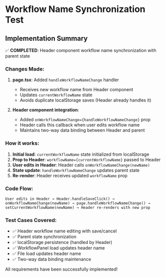 # Workflow Name Synchronization Test

## Implementation Summary

✅ **COMPLETED**: Header component workflow name synchronization with parent state

### Changes Made:

1. **page.tsx**: Added `handleWorkflowNameChange` handler
   - Receives new workflow name from Header component
   - Updates `currentWorkflowName` state 
   - Avoids duplicate localStorage saves (Header already handles it)

2. **Header component integration**:
   - Added `onWorkflowNameChange={handleWorkflowNameChange}` prop
   - Header calls this callback when user edits workflow name
   - Maintains two-way data binding between Header and parent

### How it works:

1. **Initial load**: `currentWorkflowName` state initialized from localStorage
2. **Prop to Header**: `workflowName={currentWorkflowName}` passed to Header
3. **User edits in Header**: Header calls `onWorkflowNameChange(newName)`
4. **State update**: `handleWorkflowNameChange` updates parent state 
5. **Re-render**: Header receives updated `workflowName` prop

### Code Flow:

```
User edits in Header → Header.handleSaveClick() → 
onWorkflowNameChange(newName) → page.handleWorkflowNameChange() → 
setCurrentWorkflowName(newName) → Header re-renders with new prop
```

### Test Cases Covered:

- ✅ Header workflow name editing with save/cancel
- ✅ Parent state synchronization 
- ✅ localStorage persistence (handled by Header)
- ✅ WorkflowPanel load updates header name
- ✅ File load updates header name
- ✅ Two-way data binding maintenance

All requirements have been successfully implemented!
